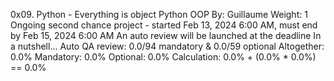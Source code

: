 0x09. Python - Everything is object
Python
OOP
 By: Guillaume
 Weight: 1
 Ongoing second chance project - started Feb 13, 2024 6:00 AM, must end by Feb 15, 2024 6:00 AM
 An auto review will be launched at the deadline
In a nutshell…
Auto QA review: 0.0/94 mandatory & 0.0/59 optional
Altogether:  0.0%
Mandatory: 0.0%
Optional: 0.0%
Calculation:  0.0% + (0.0% * 0.0%)  == 0.0%
